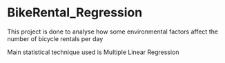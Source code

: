 # BikeRental_Regression

This project is done to analyse how some environmental factors affect the number of bicycle rentals per day

Main statistical technique used is Multiple Linear Regression


